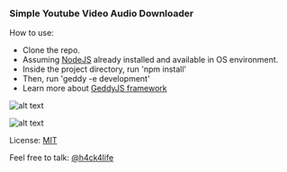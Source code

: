 ### Simple Youtube Video Audio Downloader

How to use:
* Clone the repo.
* Assuming [NodeJS](https://nodejs.org) already installed and available in OS environment.
* Inside the project directory, run 'npm install'
* Then, run 'geddy -e development'
* Learn more about [GeddyJS framework](http://geddyjs.org/)

![alt text](http://i.imgur.com/wTKnm48.jpg "Screenhost 1")

![alt text](http://i.imgur.com/0xqRM3g.jpg "Screenshost 2")

License:
[MIT](https://opensource.org/licenses/MIT)

Feel free to talk: [@h4ck4life](http://twitter.com/h4ck4life)
